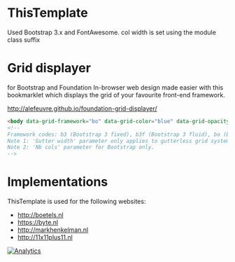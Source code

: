 ThisTemplate
============

Used Bootstrap 3.x and FontAwesome. 
col width is set using the module class suffix

Grid displayer
============
for Bootstrap and Foundation
In-browser web design made easier with this bookmarklet which displays the grid of your favourite front-end framework.

http://alefeuvre.github.io/foundation-grid-displayer/

```HTML
<body data-grid-framework="bo" data-grid-color="blue" data-grid-opacity="0.5" data-grid-zindex="10" data-grid-gutterwidth="30px" data-grid-nbcols="16">
<!--
Framework codes: b3 (Bootstrap 3 fixed), b3f (Bootstrap 3 fluid), bo (Bootstrap 2 fixed), bf (Bootstrap 2 fluid), f4 (Foundation 4 & 5), f3 (Foundation 3), f2 (Foundation 2).
Note 1: 'Gutter width' parameter only applies to gutterless grid systems (Bootstrap 3, Foundation 4 & 5).
Note 2: 'Nb cols' parameter for Bootstrap only.
-->
```


Implementations
============
ThisTemplate is used for the following websites:

- http://boetels.nl
- https://byte.nl
- http://markhenkelman.nl
- http://11x11plus11.nl

[![Analytics](https://ga-beacon.appspot.com/UA-2000642-17/ThisTemplate/readme)](https://github.com/igrigorik/ga-beacon)
